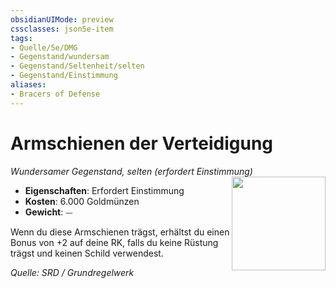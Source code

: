 ```yaml
---
obsidianUIMode: preview
cssclasses: json5e-item
tags:
- Quelle/5e/DMG
- Gegenstand/wundersam
- Gegenstand/Seltenheit/selten
- Gegenstand/Einstimmung
aliases:
- Bracers of Defense
---
```

# Armschienen der Verteidigung
*Wundersamer Gegenstand, selten (erfordert Einstimmung)* 
<img src="Gegenstände/Armschienen-der-Verteidigung.webp" align="right" width="150">

- **Eigenschaften**: Erfordert Einstimmung
- **Kosten**: 6.000 Goldmünzen
- **Gewicht**: ⏤

Wenn du diese Armschienen trägst, erhältst du einen Bonus von +2 auf deine RK, falls du keine Rüstung trägst und keinen Schild verwendest.

*Quelle: SRD / Grundregelwerk*